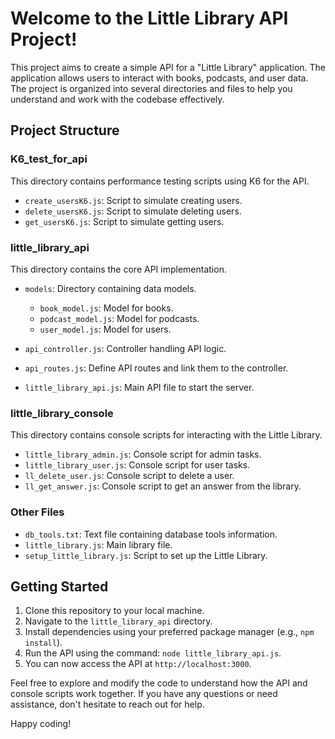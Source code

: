 # Welcome to the Little Library API Project!

This project aims to create a simple API for a "Little Library" application. The application allows users to interact with books, podcasts, and user data. The project is organized into several directories and files to help you understand and work with the codebase effectively.

## Project Structure

### K6_test_for_api
This directory contains performance testing scripts using K6 for the API.

- `create_usersK6.js`: Script to simulate creating users.
- `delete_usersK6.js`: Script to simulate deleting users.
- `get_usersK6.js`: Script to simulate getting users.

### little_library_api
This directory contains the core API implementation.

- `models`: Directory containing data models.
  - `book_model.js`: Model for books.
  - `podcast_model.js`: Model for podcasts.
  - `user_model.js`: Model for users.

- `api_controller.js`: Controller handling API logic.
- `api_routes.js`: Define API routes and link them to the controller.
- `little_library_api.js`: Main API file to start the server.

### little_library_console
This directory contains console scripts for interacting with the Little Library.

- `little_library_admin.js`: Console script for admin tasks.
- `little_library_user.js`: Console script for user tasks.
- `ll_delete_user.js`: Console script to delete a user.
- `ll_get_answer.js`: Console script to get an answer from the library.

### Other Files

- `db_tools.txt`: Text file containing database tools information.
- `little_library.js`: Main library file.
- `setup_little_library.js`: Script to set up the Little Library.

## Getting Started

1. Clone this repository to your local machine.
2. Navigate to the `little_library_api` directory.
3. Install dependencies using your preferred package manager (e.g., `npm install`).
4. Run the API using the command: `node little_library_api.js`.
5. You can now access the API at `http://localhost:3000`.

Feel free to explore and modify the code to understand how the API and console scripts work together. If you have any questions or need assistance, don't hesitate to reach out for help.

Happy coding!
